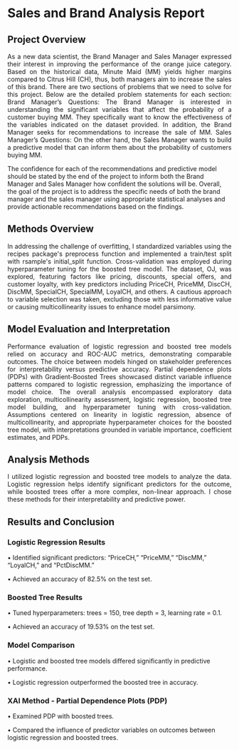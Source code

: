# Sales and Brand Analysis Report

## Project Overview
<p align="justify">
As a new data scientist, the Brand Manager and Sales Manager expressed their interest in improving the performance of the orange juice category. Based on the historical data, Minute Maid (MM) yields higher margins compared to Citrus Hill (CH), thus, both managers aim to increase the sales of this brand. There are two sections of problems that we need to solve for this project. Below are the detailed problem statements for each section:
Brand Manager’s Questions: The Brand Manager is interested in understanding the significant variables that affect the probability of a customer buying MM. They specifically want to know the effectiveness of the variables indicated on the dataset provided. In addition, the Brand Manager seeks for recommendations to increase the sale of MM.
Sales Manager’s Questions: On the other hand, the Sales Manager wants to build a predictive model that can inform them about the probability of customers buying MM.

The confidence for each of the recommendations and predictive model should be stated by the end of the project to inform both the Brand Manager and Sales Manager how confident the solutions will be.
Overall, the goal of the project is to address the specific needs of both the brand manager and the sales manager using appropriate statistical analyses and provide actionable recommendations based on the findings.
</p>

## Methods Overview
<p align="justify">
In addressing the challenge of overfitting, I standardized variables using the recipes package's preprocess function and implemented a train/test split with rsample's initial_split function. Cross-validation was employed during hyperparameter tuning for the boosted tree model. The dataset, OJ, was explored, featuring factors like pricing, discounts, special offers, and customer loyalty, with key predictors including PriceCH, PriceMM, DiscCH, DiscMM, SpecialCH, SpecialMM, LoyalCH, and others. A cautious approach to variable selection was taken, excluding those with less informative value or causing multicollinearity issues to enhance model parsimony.
</p>

## Model Evaluation and Interpretation
<p align="justify">
Performance evaluation of logistic regression and boosted tree models relied on accuracy and ROC-AUC metrics, demonstrating comparable outcomes. The choice between models hinged on stakeholder preferences for interpretability versus predictive accuracy. Partial dependence plots (PDPs) with Gradient-Boosted Trees showcased distinct variable influence patterns compared to logistic regression, emphasizing the importance of model choice. The overall analysis encompassed exploratory data exploration, multicollinearity assessment, logistic regression, boosted tree model building, and hyperparameter tuning with cross-validation. Assumptions centered on linearity in logistic regression, absence of multicollinearity, and appropriate hyperparameter choices for the boosted tree model, with interpretations grounded in variable importance, coefficient estimates, and PDPs.
</p>

## Analysis Methods
<p align="justify">
I utilized logistic regression and boosted tree models to analyze the data. Logistic regression helps identify significant predictors for the outcome, while boosted trees offer a more complex, non-linear approach. I chose these methods for their interpretability and predictive power.

## Results and Conclusion

### Logistic Regression Results
•	Identified significant predictors: “PriceCH,” “PriceMM,” “DiscMM,” “LoyalCH,” and “PctDiscMM.”

•	Achieved an accuracy of 82.5% on the test set.

### Boosted Tree Results
•	Tuned hyperparameters: trees = 150, tree depth = 3, learning rate = 0.1.

•	Achieved an accuracy of 19.53% on the test set.

### Model Comparison
•	Logistic and boosted tree models differed significantly in predictive performance.

•	Logistic regression outperformed the boosted tree in accuracy.

### XAI Method - Partial Dependence Plots (PDP)
•	Examined PDP with boosted trees.

•	Compared the influence of predictor variables on outcomes between logistic regression and boosted trees.
